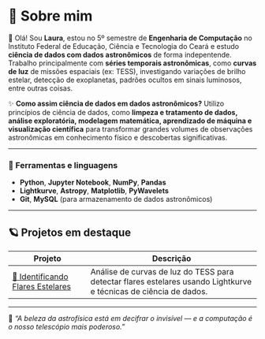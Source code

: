 # 🌠 Sobre mim

👋 Olá! Sou **Laura**, estou no 5º semestre de **Engenharia de Computação** no Instituto Federal de Educação, Ciência e Tecnologia do Ceará e estudo **ciência de dados com dados astronômicos** de forma indepentende. Trabalho principalmente com **séries temporais astronômicas**, como **curvas de luz** de missões espaciais (ex: TESS), investigando variações de brilho estelar, detecção de exoplanetas, padrões ocultos em sinais luminosos, entre outras coisas.

✨ **Como assim ciência de dados em dados astronômicos?** Utilizo princípios de ciência de dados, como **limpeza e tratamento de dados, análise exploratória, modelagem matemática, aprendizado de máquina e visualização científica** para transformar grandes volumes de observações astronômicas em conhecimento físico e descobertas significativas.

---

### 🧠 Ferramentas e linguagens
- **Python**, **Jupyter Notebook**, **NumPy**, **Pandas**  
- **Lightkurve**, **Astropy**, **Matplotlib**, **PyWavelets**  
- **Git**, **MySQL** (para armazenamento de dados astronômicos)

---

## 🪐 Projetos em destaque

| Projeto | Descrição | 
|----------|------------|
| [🌟 Identificando Flares Estelares](https://github.com/Laura-KP/identificando_flares_estelares) | Análise de curvas de luz do TESS para detectar flares estelares usando Lightkurve e técnicas de ciência de dados. |



---

📡 *“A beleza da astrofísica está em decifrar o invisível — e a computação é o nosso telescópio mais poderoso.”*



